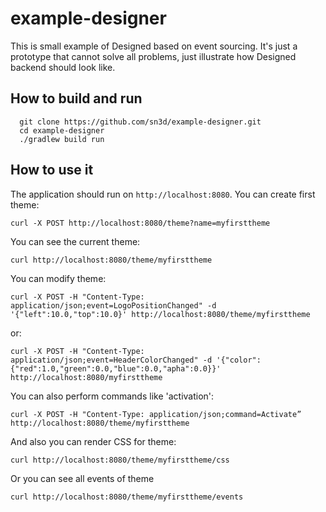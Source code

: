 # example-designer

This is small example of Designed based on event sourcing. It's just a prototype
that cannot solve all problems, just illustrate how Designed backend should look
like.

## How to build and run

```
  git clone https://github.com/sn3d/example-designer.git
  cd example-designer
  ./gradlew build run
```


## How to use it

The application should run on `http://localhost:8080`. You can create first
theme:

    curl -X POST http://localhost:8080/theme?name=myfirsttheme

You can see the current theme:

    curl http://localhost:8080/theme/myfirsttheme

You can modify theme:

    curl -X POST -H "Content-Type: application/json;event=LogoPositionChanged" -d '{"left":10.0,"top":10.0}' http://localhost:8080/theme/myfirsttheme

or:

    curl -X POST -H "Content-Type: application/json;event=HeaderColorChanged" -d '{"color":{"red":1.0,"green":0.0,"blue":0.0,"apha":0.0}}' http://localhost:8080/myfirsttheme

You can also perform commands like 'activation':

    curl -X POST -H "Content-Type: application/json;command=Activate” http://localhost:8080/theme/myfirsttheme


And also you can render CSS for theme:

    curl http://localhost:8080/theme/myfirsttheme/css


Or you can see all events of theme

    curl http://localhost:8080/theme/myfirsttheme/events
